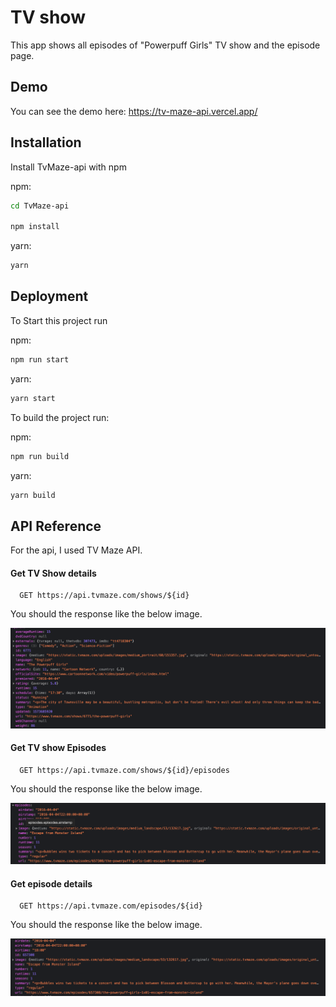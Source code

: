 
# TV show

This app shows all episodes of "Powerpuff Girls" TV show and the episode page.

## Demo

You can see the demo here:
https://tv-maze-api.vercel.app/

  
## Installation

Install TvMaze-api with npm

npm:

```bash
cd TvMaze-api

npm install
```

yarn:

```bash
yarn
```
    

 
## Deployment





To Start this project run

npm:

```bash
npm run start
```

yarn:

```bash
yarn start
```
    

  
  To build the project run:

npm: 

  ```bash
  npm run build
```

yarn:

```bash
yarn build
```


## API Reference

For the api, I used TV Maze API.

#### Get TV Show details

```http
  GET https://api.tvmaze.com/shows/${id}
```

You should the response like the below image.

![alt show_detao;s](./show.png)


 

#### Get TV show Episodes

```http
  GET https://api.tvmaze.com/shows/${id}/episodes
```

You should the response like the below image.

![alt show_detao;s](./episodes.png)


 

#### Get episode details

```http
  GET https://api.tvmaze.com/episodes/${id}
```

You should the response like the below image.

![alt show_detao;s](./episode.png)


 
  

